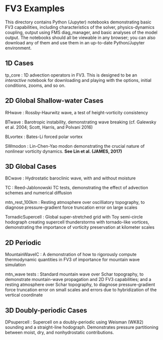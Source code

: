 # FV3 Examples

This directory contains Python (Jupyter) notebooks demonstrating basic FV3 capabilities, including characteristics of the solver, physics-dynamics coupling, output using FMS diag_manager, and basic analyses of the model output. The notebooks should all be viewable in any browser; you can also download any of them and use them in an up-to-date Python/Jupyter environment.

## 1D Cases
tp_core
: 1D advection operators in FV3. This is designed to be an *interactive* notebook for downloading and playing with the options, initial conditions, zooms, and so on.

## 2D Global Shallow-water Cases
RHwave
: Rossby-Haurwitz wave, a test of height-vorticity consistency

BTwave
: Barotropic instability, demonstrating wave breaking (cf. Galewsky et al. 2004; Scott, Harris, and Polvani 2016)

BLvortex
: Bates-Li forced polar vortex

SWmodon
: Lin-Chen-Yao modon demonstrating the crucial nature of nonlinear vorticity dynamics. **See Lin et al. (JAMES, 2017)**

## 3D Global Cases

BCwave
: Hydrostatic baroclinic wave, with and without moisture

TC
: Reed-Jablonowski TC tests, demonstrating the effect of advection schemes and numerical diffusion

mtn_rest_100km
: Resting atmosphere over oscilliatory topography, to diagnose pressure-gradient force truncation error on large scales

TornadicSupercell
: Global super-stretched grid with Toy semi-circle hodograph creating supercell thunderstorms with tornado-like vortices, demonstrating the importance of vorticity preservation at kilometer scales

## 2D Periodic 

MountainWaveIC
: A demonstration of how to rigorously compute thermodynamic quantities in FV3 of importance for mountain wave simulation

mtn_wave tests
: Standard mountain wave over Schar topography, to demonstrate mountain-wave propagation and 2D FV3 capabilities; and a resting atmosphere over Schar topography, to diagnose pressure-gradient force truncation error on small scales and errors due to hybridization of the vertical coordinate

## 3D Doubly-periodic Cases

DPsupercell
: Supercell on a doubly-periodic using Weisman (WK82) sounding and a straight-line hodograph. Demonstrates pressure partitioning between moist, dry, and nonhydrostatic contributions.

